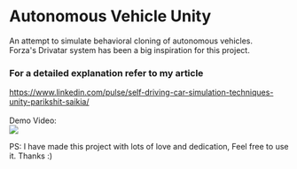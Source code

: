 # Autonomous Vehicle Unity
An attempt to simulate behavioral cloning of autonomous vehicles.<br>
Forza's Drivatar system has been a big inspiration for this project.
 
### For a detailed explanation refer to my article
https://www.linkedin.com/pulse/self-driving-car-simulation-techniques-unity-parikshit-saikia/ </br></br>
 Demo Video:</br>
 ![](https://github.com/parikshitsaikia1619/Autonomous-Vehicle-Unity/blob/main/Video/vid.gif)

PS: I have made this project with lots of love and dedication, Feel free to use it. Thanks :)
